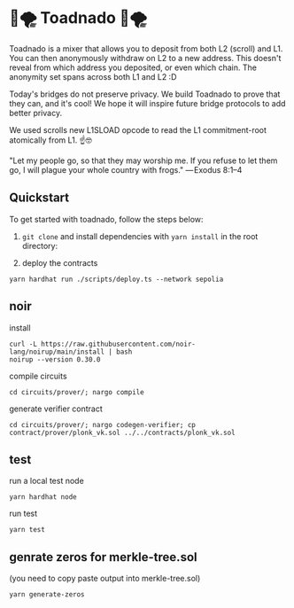 # 🐸🌪️ Toadnado 🐸🌪️

Toadnado is a mixer that allows you to deposit from both L2 (scroll) and L1. You can then anonymously withdraw on L2 to a new address. This doesn't reveal from which address you deposited, or even which chain. The anonymity set spans across both L1 and L2 :D

Today's bridges do not preserve privacy. We build Toadnado to prove that they can, and it's cool! We hope it will inspire future bridge protocols to add better privacy.

We used scrolls new L1SLOAD opcode to read the L1 commitment-root atomically from L1. ☝️🤓

"Let my people go, so that they may worship me. If you refuse to let them go, I will plague your whole country with frogs." — Exodus 8:1–4

## Quickstart

To get started with toadnado, follow the steps below:

1. `git clone` and install dependencies with `yarn install` in the root directory:

2. deploy the contracts
```shell
yarn hardhat run ./scripts/deploy.ts --network sepolia
```

<!-- ## UI
1. Run `yarn start` from the root directory and if needed check the `scaffold.config.json`
2. Deposit some ETH on either L1 (ethereum sepolia testnet) or L2 (scroll devnet) `Deposits`.
![Deposit interface](/media/1.png)
3. Download the `note.json` that will be generated upon successfull transaction, simply press on the button and the file will be saved in your download folder.
![Deposit interface with successfull tx and download button](/media/2.png)
4. On L2 Withdraw you can specify a recipient and the note to successfully transfer funds from the mixer to a new address.
![Withdraw interface](/media/3.png) -->

## noir
install
```shell
curl -L https://raw.githubusercontent.com/noir-lang/noirup/main/install | bash
noirup --version 0.30.0
```

compile circuits
```shell
cd circuits/prover/; nargo compile 
```

generate verifier contract
```shell
cd circuits/prover/; nargo codegen-verifier; cp contract/prover/plonk_vk.sol ../../contracts/plonk_vk.sol
```

## test
run a local test node  
```shell
yarn hardhat node
```

run test  
```shell
yarn test
```

## genrate zeros for merkle-tree.sol  
(you need to copy paste output into merkle-tree.sol)
```
yarn generate-zeros
```